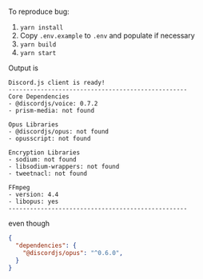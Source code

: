 To reproduce bug:

1. `yarn install`
2. Copy `.env.example` to `.env` and populate if necessary
3. `yarn build`
4. `yarn start`

Output is

```
Discord.js client is ready!
--------------------------------------------------
Core Dependencies
- @discordjs/voice: 0.7.2
- prism-media: not found

Opus Libraries
- @discordjs/opus: not found
- opusscript: not found

Encryption Libraries
- sodium: not found
- libsodium-wrappers: not found
- tweetnacl: not found

FFmpeg
- version: 4.4
- libopus: yes
--------------------------------------------------
```

even though

```json
{
  "dependencies": {
    "@discordjs/opus": "^0.6.0",
  }
}
```
